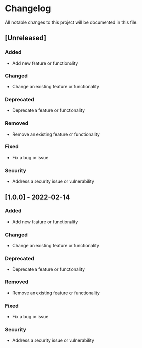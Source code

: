 # Changelog

All notable changes to this project will be documented in this file.

## [Unreleased]

### Added

- Add new feature or functionality

### Changed

- Change an existing feature or functionality

### Deprecated

- Deprecate a feature or functionality

### Removed

- Remove an existing feature or functionality

### Fixed

- Fix a bug or issue

### Security

- Address a security issue or vulnerability

## [1.0.0] - 2022-02-14

### Added

- Add new feature or functionality

### Changed

- Change an existing feature or functionality

### Deprecated

- Deprecate a feature or functionality

### Removed

- Remove an existing feature or functionality

### Fixed

- Fix a bug or issue

### Security

- Address a security issue or vulnerability

